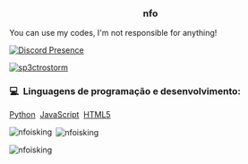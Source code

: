 
<h3 align="center">nfo</h3>
<p>
You can use my codes, I'm not responsible for anything!
</p>

[![Discord Presence](https://lanyard.cnrad.dev/api/1235368996627284082)](https://discord.com/users/1235368996627284082)
<p align="left"> <a href="https://github.com/ryo-ma/github-profile-trophy"><img src="https://github-profile-trophy.vercel.app/?username=guipmoraes" alt="sp3ctrostorm" /></a> </p>

### 💻 &nbsp;Linguagens de programação e desenvolvimento:
[Python](https://img.shields.io/badge/python-%239b44c7.svg?style=for-the-badge&logo=python&logoColor=white)&nbsp;
[JavaScript](https://img.shields.io/badge/javascript-%23323330.svg?style=for-the-badge&logo=javascript&logoColor=%23F7DF1E)&nbsp;
[HTML5](https://img.shields.io/badge/html-%23e48316.svg?style=for-the-badge&logo=html5&logoColor=white)&nbsp;

<p><img align="left" src="https://github-readme-stats.vercel.app/api/top-langs?username=nfoisking&show_icons=true&locale=en&layout=compact" alt="nfoisking" /></p>
<p>&nbsp;<img align="center" src="https://github-readme-stats.vercel.app/api?username=nfoisking&show_icons=true&locale=en" alt="nfoisking" /></p>
<p><img align="center" src="https://github-readme-streak-stats.herokuapp.com/?user=nfoisking&" alt="nfoisking" /></p>
